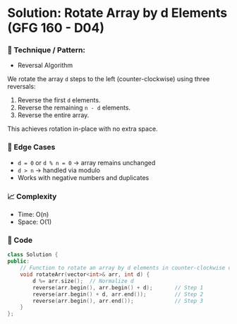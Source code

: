 # Solution: Rotate Array by d Elements (GFG 160 - D04)

### 🧠 Technique / Pattern:

- Reversal Algorithm

We rotate the array `d` steps to the left (counter-clockwise) using three reversals:

1. Reverse the first `d` elements.
2. Reverse the remaining `n - d` elements.
3. Reverse the entire array.

This achieves rotation in-place with no extra space.

### 🧪 Edge Cases

- `d = 0` or `d % n = 0` → array remains unchanged
- `d > n` → handled via modulo
- Works with negative numbers and duplicates

### 📈 Complexity

- Time: O(n)
- Space: O(1)

### 🧾 Code

```cpp
class Solution {
public:
    // Function to rotate an array by d elements in counter-clockwise direction.
    void rotateArr(vector<int>& arr, int d) {
        d %= arr.size();  // Normalize d
        reverse(arr.begin(), arr.begin() + d);       // Step 1
        reverse(arr.begin() + d, arr.end());         // Step 2
        reverse(arr.begin(), arr.end());             // Step 3
    }
};
```
